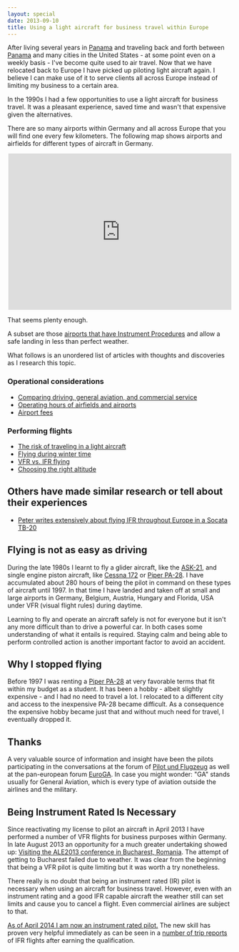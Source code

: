 ```yaml
---
layout: special
date: 2013-09-10
title: Using a light aircraft for business travel within Europe
---
```

After living several years in [Panama](category/panama.html) and traveling back and forth between [Panama](category/panama.html) and many cities in the United States - at some point even on a weekly basis - I've become quite used to air travel. Now that we have relocated back to Europe I have picked up piloting light aircraft again. I believe I can make use of it to serve clients all across Europe instead of limiting my business to a certain area.

In the 1990s I had a few opportunities to use a light aircraft for business travel. It was a pleasant experience, saved time and wasn't that expensive given the alternatives.

There are so many airports within Germany and all across Europe that you will find one every few kilometers. The following map shows airports and airfields for different types of aircraft in Germany.

<iframe style="margin-bottom: 5px; margin-left: auto; margin-right: auto; display: block; width: 500px; height: 350px" frameborder="0" scrolling="no" marginheight="0" marginwidth="0" src="https://maps.google.com/?q=http:%2F%2Fwww.earth-dots.de%2Fstore%2Fg_files%2FFlugplaetze_Google_DULV_503.kml&amp;ie=UTF8&amp;t=m&amp;z=6&amp;output=embed"></iframe>

That seems plenty enough.

A subset are those [airports that have Instrument Procedures](https://mapsengine.google.com/map/edit?mid=z7fp82oPj2QU.kt0UifmGgaXI) and allow a safe landing in less than perfect weather.

What follows is an unordered list of articles with thoughts and discoveries as I research this topic.

### Operational considerations
* [Comparing driving, general aviation, and commercial service](comparing-trips.html)
* [Operating hours of airfields and airports](airport-operating-hours.html)
* [Airport fees](airport-fees.html)

### Performing flights
* [The risk of traveling in a light aircraft](risk-light-aircraft.html)
* [Flying during winter time](winter.html)
* [VFR vs. IFR flying](vfr-ifr.html)
* [Choosing the right altitude](optimum-altitude.html)

## Others have made similar research or tell about their experiences

* [Peter writes extensively about flying IFR throughout Europe in a Socata TB-20](http://www.peter2000.co.uk/aviation/index.html)

## Flying is not as easy as driving
During the late 1980s I learnt to fly a glider aircraft, like the [ASK-21](http://en.wikipedia.org/wiki/Schleicher_ASK_21), and single engine piston aircraft, like [Cessna 172](http://en.wikipedia.org/wiki/Cessna_172) or [Piper PA-28](http://en.wikipedia.org/wiki/Piper_PA-28). I have accumulated about 280 hours of being the pilot in command on these types of aircraft until 1997. In that time I have landed and taken off at small and large airports in Germany, Belgium, Austria, Hungary and Florida, USA under VFR (visual flight rules) during daytime.

Learning to fly and operate an aircraft safely is not for everyone but it isn't any more difficult than to drive a powerful car. In both cases some understanding of what it entails is required. Staying calm and being able to perform controlled action is another important factor to avoid an accident.

## Why I stopped flying
Before 1997 I was renting a [Piper PA-28](http://en.wikipedia.org/wiki/Piper_PA-28) at very favorable terms that fit within my budget as a student. It has been a hobby - albeit slightly expensive - and I had no need to travel a lot. I relocated to a different city and access to the inexpensive PA-28 became difficult. As a consequence the expensive hobby became just that and without much need for travel, I eventually dropped it.

## Thanks
A very valuable source of information and insight have been the pilots participating in the conversations at the forum of [Pilot und Flugzeug](http://www.pilotundflugzeug.de) as well at the pan-european forum [EuroGA](http://www.euroga.org). In case you might wonder: "GA" stands usually for General Aviation, which is every type of aviation outside the airlines and the military.

## Being Instrument Rated Is Necessary
Since reactivating my license to pilot an aircraft in April 2013 I have performed a number of VFR flights for business purposes within Germany. In late August 2013 an opportunity for a much greater undertaking showed up: [Visiting the ALE2013 conference in Bucharest, Romania](/travel/aviation/vfr/ale2013-vfr/2013/09/01/ALE2013-Ostrava.html). The attempt of getting to Bucharest failed due to weather. It was clear from the beginning that being a VFR pilot is quite limiting but it was worth a try nonetheless.

There really is no doubt that being an instrument rated (IR) pilot is necessary when using an aircraft for business travel. However, even with an instrument rating and a good IFR capable aircraft the weather still can set limits and cause you to cancel a flight. Even commercial airlines are subject to that.

[As of April 2014 I am now an instrument rated pilot.](/aviation/2014/04/13/instrument-rated-pilot.html) The new skill has proven very helpful immediately as can be seen in a [number of trip reports](/category/aviation.html) of IFR flights after earning the qualification.
